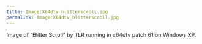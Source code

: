 ```yaml
---
title: Image:X64dtv blitterscroll.jpg
permalink: Image:X64dtv_blitterscroll.jpg
---
```


Image of “Blitter Scroll” by TLR running in x64dtv patch 61 on Windows
XP.

